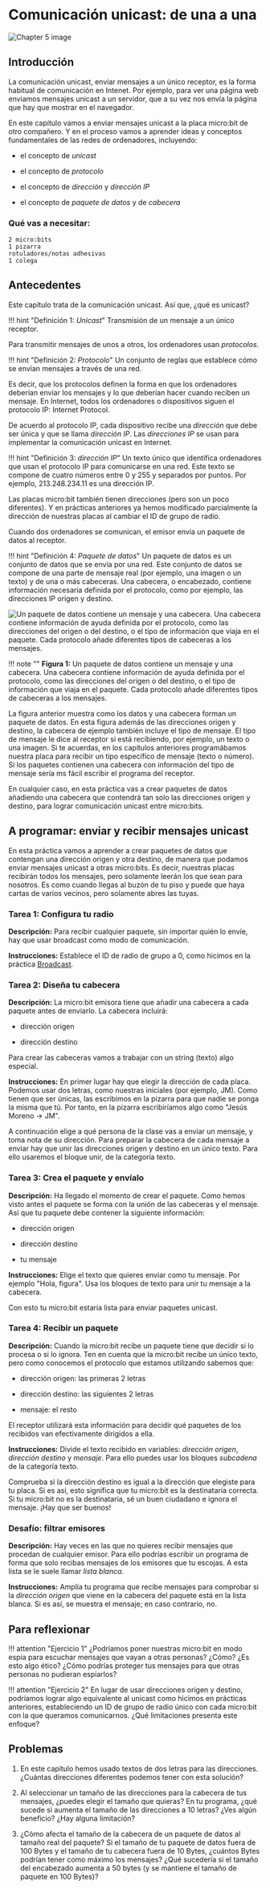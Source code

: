 Comunicación unicast: de una a una
==================================

![Chapter 5 image](chapter5.png)

Introducción
------------

La comunicación unicast, enviar mensajes a un único receptor, es la forma habitual de comunicación en Intenet. Por ejemplo, para ver una página web enviamos mensajes unicast a un servidor, que a su vez nos envía la página que hay que mostrar en el navegador.

En este capítulo vamos a enviar mensajes unicast a la placa micro:bit de otro compañero. Y en el proceso vamos a aprender ideas y conceptos fundamentales de las redes de ordenadores, incluyendo:

- el concepto de *unicast*

- el concepto de *protocolo*

- el concepto de *dirección* y *dirección IP*

- el concepto de *paquete de datos* y de *cabecera*

### Qué vas a necesitar:

    2 micro:bits
    1 pizarra
    rotuladores/notas adhesivas
    1 colega

Antecedentes
------------

Este capítulo trata de la comunicación unicast. Así que, ¿qué es unicast?

!!! hint "Definición 1: _Unicast_"
	Transmisión de un mensaje a un único receptor.

Para transmitir mensajes de unos a otros, los ordenadores usan *protocolos*.

!!! hint "Definición 2: _Protocolo_"
	Un conjunto de reglas que establece cómo se envían mensajes a través de una red.

Es decir, que los protocolos definen la forma en que los ordenadores deberían enviar los mensajes y lo que deberían hacer cuando reciben un mensaje. En Internet, todos los ordenadores o dispositivos siguen el protocolo IP: Internet Protocol.

De acuerdo al protocolo IP, cada dispositivo recibe una *dirección* que debe ser única y que se llama *dirección IP*. Las *direcciones IP* se usan para implementar la comunicación unicast en Internet.

!!! hint "Definición 3: _dirección IP_"
	Un texto único que identifica ordenadores que usan el protocolo IP para comunicarse en una red. Este texto se compone de cuatro números entre 0 y 255 y separados por puntos. Por ejemplo, 213.248.234.11 es una dirección IP.

Las placas micro:bit también tienen direcciones (pero son un poco diferentes). Y en prácticas anteriores ya hemos modificado parcialmente la dirección de nuestras placas al cambiar el ID de grupo de radio.

Cuando dos ordenadores se comunican, el emisor envía un paquete de datos al receptor.

!!! hint "Definición 4: _Paquete de datos_" 
	Un paquete de datos es un conjunto de datos que se envía por una red. Este conjunto de datos se compone de una parte de mensaje real (por ejemplo, una imagen o un texto) y de una o más cabeceras. Una cabecera, o encabezado, contiene información necesaria definida por el protocolo, como por ejemplo, las direcciones IP origen y destino.
	

![Un paquete de datos contiene un mensaje y una cabecera. Una cabecera contiene información de ayuda definida por el protocolo, como las direcciones del origen o del destino, o el tipo de información que viaja en el paquete. Cada protocolo añade diferentes tipos de cabeceras a los mensajes.](Datapacket_ES.png)

!!! note ""
	**Figura 1:** Un paquete de datos contiene un mensaje y una cabecera. Una cabecera contiene información de ayuda definida por el protocolo, como las direcciones del origen o del destino, o el tipo de información que viaja en el paquete. Cada protocolo añade diferentes tipos de cabeceras a los mensajes.

La figura anterior muestra como los datos y una cabecera forman un paquete de datos. En esta figura además de las direcciones origen y destino, la cabecera de ejemplo también incluye el tipo de mensaje. El tipo de mensaje le dice al receptor si está recibiendo, por ejemplo, un texto o una imagen. Si te acuerdas, en los capítulos anteriores programábamos nuestra placa para recibir un tipo específico de mensaje (texto o número). Si los paquetes contienen una cabecera con información del tipo de mensaje sería ms fácil escribir el programa del receptor.

En cualquier caso, en esta práctica vas a crear paquetes de datos añadiendo una cabecera que contendrá tan solo las direcciones origen y destino, para lograr comunicación unicast entre micro:bits.

A programar: enviar y recibir mensajes unicast
----------------------------------------------

En esta práctica vamos a aprender a crear paquetes de datos que contengan una dirección origen y otra destino, de manera que podamos enviar mensajes unicast a otras micro:bits. Es decir, nuestras placas recibirán todos los mensajes, pero solamente leerán los que sean para nosotros. Es como cuando llegas al buzón de tu piso y puede que haya cartas de varios vecinos, pero solamente abres las tuyas.

### Tarea 1: Configura tu radio

**Descripción:** Para recibir cualquier paquete, sin importar quién lo envíe, hay que usar broadcast como modo de comunicación. 

**Instrucciones:** Establece el ID de radio de grupo a 0, como hicimos en la práctica 
[Broadcast](../broadcast/broadcast.md).

### Tarea 2: Diseña tu cabecera

**Descripción:** La micro:bit emisora tiene que añadir una cabecera a cada paquete antes de enviarlo. La cabecera incluirá:

- dirección origen

- dirección destino

Para crear las cabeceras vamos a trabajar con un string (texto) algo especial. 

**Instrucciones:** En primer lugar hay que elegir la dirección de cada placa. Podemos usar dos letras, como nuestras iniciales (por ejemplo, JM). Como tienen que ser únicas, las escribimos en la pizarra para que nadie se ponga la misma que tú. Por tanto, en la pizarra escribiríamos algo como "Jesús Moreno -> JM".

A continuación elige a qué persona de la clase vas a enviar un mensaje, y toma nota de su dirección. Para preparar la cabecera de cada mensaje a enviar hay que unir las direcciones origen y destino en un único texto. Para ello usaremos el bloque unir, de la categoría texto. 

### Tarea 3: Crea el paquete y envíalo

**Descripción:** Ha llegado el momento de crear el paquete. Como hemos visto antes el paquete se forma con la unión de las cabeceras y el mensaje. Así que tu paquete debe contener la siguiente información:

- dirección origen

- dirección destino

- tu mensaje

**Instrucciones:** Elige el texto que quieres enviar como tu mensaje. Por ejemplo "Hola, figura". Usa los bloques de texto para unir tu mensaje a la cabecera. 

Con esto tu micro:bit estaría lista para enviar paquetes unicast. 

### Tarea 4: Recibir un paquete

**Descripción:** Cuando la micro:bit recibe un paquete tiene que decidir si lo procesa o si lo ignora. Ten en cuenta que la micro:bit recibe un único texto, pero como conocemos el protocolo que estamos utilizando sabemos que:

- dirección origen: las primeras 2 letras

- dirección destino: las siguientes 2 letras

- mensaje: el resto

El receptor utilizará esta información para decidir qué paquetes de los recibidos van efectivamente dirigidos a ella. 


**Instrucciones:** Divide el texto recibido en variables: *dirección origen*, *dirección destino* y *mensaje*. Para ello puedes usar los bloques *subcadena* de la categoría texto.

Comprueba si la dirección destino es igual a la dirección que elegiste para tu placa. Si es así, esto significa que tu micro:bit es la destinataria correcta. Si tu micro:bit no es la destinataria, sé un buen ciudadano e ignora el mensaje. ¡Hay que ser buenos!

### Desafío: filtrar emisores

**Descripción:** Hay veces en las que no quieres recibir mensajes que procedan de cualquier emisor. Para ello podrías escribir un programa de forma que solo recibas mensajes de los emisores que tu escojas. A esta lista se le suele llamar *lista blanca*.

**Instrucciones:** Amplía tu programa que recibe mensajes para comprobar si la *dirección origen* que viene en la cabecera del paquete está en la lista blanca. Si es así, se muestra el mensaje; en caso contrario, no.


Para reflexionar
----------------

!!! attention "Ejercicio 1"
	¿Podríamos poner nuestras micro:bit en modo espía para escuchar mensajes que vayan a otras personas? ¿Cómo? ¿Es esto algo ético? ¿Cómo podrías proteger tus mensajes para que otras personas no pudieran espiarlos?
	
!!! attention "Ejercicio 2"
	En lugar de usar direcciones origen y destino, podríamos lograr algo equivalente al unicast como hicimos en prácticas anteriores, estableciendo un ID de grupo de radio único con cada micro:bit con la que queramos comunicarnos. ¿Qué limitaciones presenta este enfoque?


Problemas
---------

1. En este capítulo hemos usado textos de dos letras para las direcciones. ¿Cuántas direcciones diferentes podemos tener con esta solución?

2. Al seleccionar un tamaño de las direcciones para la cabecera de tus mensajes, ¿puedes elegir el tamaño que quieras? En tu programa, ¿qué sucede si aumenta el tamaño de las direcciones a 10 letras? ¿Ves algún beneficio? ¿Hay alguna limitación?

3. ¿Cómo afecta el tamaño de la cabecera de un paquete de datos al tamaño real del paquete? Si el tamaño de tu paquete de datos fuera de 100 Bytes y el tamaño de tu cabecera fuera de 10 Bytes, ¿cuántos Bytes podrían tener como máximo los mensajes? ¿Qué sucedería si el tamaño del encabezado aumenta a 50 bytes (y se mantiene el tamaño de paquete en 100 Bytes)?
